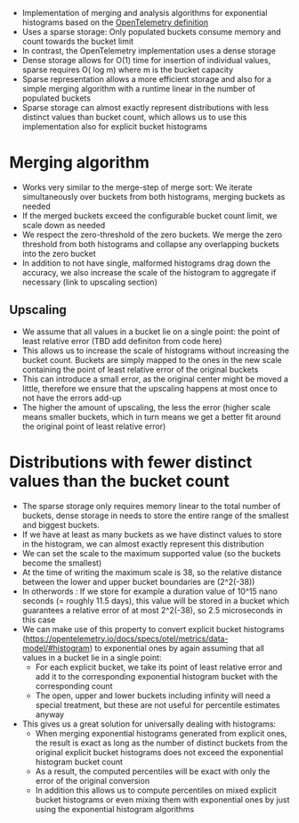 * Implementation of merging and analysis algorithms for exponential histograms based on the [OpenTelemetry definition](https://opentelemetry.io/docs/specs/otel/metrics/data-model/#exponentialhistogram)
* Uses a sparse storage: Only populated buckets consume memory and count towards the bucket limit
* In contrast, the OpenTelemetry implementation uses a dense storage
* Dense storage allows for O(1) time for insertion of individual values, sparse requires O( log m) where m is the bucket capacity
* Sparse representation allows a more efficient storage and also for a simple merging algorithm with a runtime linear in the number of populated buckets
* Sparse storage can almost exactly represent distributions with less distinct values than bucket count, which allows us to use this implementation also for explicit bucket histograms

# Merging algorithm

 * Works very similar to the merge-step of merge sort: We iterate simultaneously over buckets from both histograms, merging buckets as needed
 * If the merged buckets exceed the configurable bucket count limit, we scale down as needed
 * We respect the zero-threshold of the zero buckets. We merge the zero threshold from both histograms and collapse any overlapping buckets into the zero bucket
 * In addition to not have single, malformed histograms drag down the accuracy, we also increase the scale of the histogram to aggregate if necessary (link to upscaling section)

## Upscaling

 * We assume that all values in a bucket lie on a single point: the point of least relative error (TBD add definiton from code here)
 * This allows us to increase the scale of histograms without increasing the bucket count. Buckets are simply mapped to the ones in the new scale containing the point of least relative error of the original buckets
 * This can introduce a small error, as the original center might be moved a little, therefore we ensure that the upscaling happens at most once to not have the errors add-up
 * The higher the amount of upscaling, the less the error (higher scale means smaller buckets, which in turn means we get a better fit around the original point of least relative error)

# Distributions with fewer distinct values than the bucket count
* The sparse storage only requires memory linear to the total number of buckets, dense storage in needs to store the entire range of the smallest and biggest buckets.
* If we have at least as many buckets as we have distinct values to store in the histogram, we can almost exactly represent this distribution
* We can set the scale to the maximum supported value (so the buckets become the smallest)
* At the time of writing the maximum scale is 38, so the relative distance between the lower and upper bucket boundaries are (2^2(-38))
* In otherwords : If we store for example a duration value of 10^15 nano seconds (= roughly 11.5 days), this value will be stored in a bucket which guarantees a relative error of at most 2^2(-38), so 2.5 microseconds in this case
* We can make use of this property to convert explicit bucket histograms (https://opentelemetry.io/docs/specs/otel/metrics/data-model/#histogram) to exponential ones by again assuming that all values in a bucket lie in a single point:
   * For each explicit bucket, we take its point of least relative error and add it to the corresponding exponential histogram bucket with the corresponding count
   * The open, upper and lower buckets including infinity will need a special treatment, but these are not useful for percentile estimates anyway
* This gives us a great solution for universally dealing with histograms:
  * When merging exponential histograms generated from explicit ones, the result is exact as long as the number of distinct buckets from the original explicit bucket histograms does not exceed the exponential histogram bucket count
  * As a result, the computed percentiles will be exact with only the error of the original conversion
  * In addition this allows us to compute percentiles on mixed explicit bucket histograms or even mixing them with exponential ones by just using the exponential histogram algorithms

